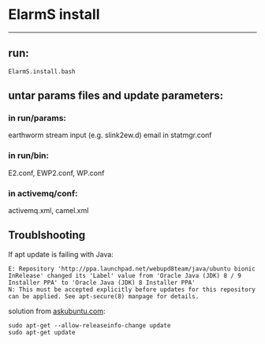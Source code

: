 # ElarmS install
---
## run:<br>
`ElarmS.install.bash`<br>
## untar params files and update parameters:<br>
### in run/params:
earthworm stream input (e.g. slink2ew.d)
email in statmgr.conf
### in run/bin:
E2.conf, EWP2.conf, WP.conf
### in activemq/conf:
activemq.xml, camel.xml
## Troublshooting
If apt update is failing with Java:
```
E: Repository 'http://ppa.launchpad.net/webupd8team/java/ubuntu bionic InRelease' changed its 'Label' value from 'Oracle Java (JDK) 8 / 9 Installer PPA' to 'Oracle Java (JDK) 8 Installer PPA' 
N: This must be accepted explicitly before updates for this repository can be applied. See apt-secure(8) manpage for details.
```
solution from [askubuntu.com](https://askubuntu.com/questions/1085166/how-to-update-from-webupd8-team-ppa-oracle-jdk-8-9-that-got-inconsistent-with):
```
sudo apt-get --allow-releaseinfo-change update
sudo apt-get update
```

